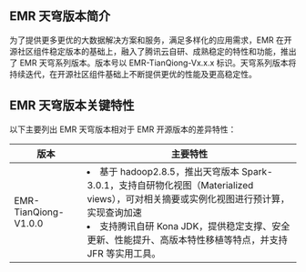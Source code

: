 ## EMR 天穹版本简介

为了提供更多更优的大数据解决方案和服务，满足多样化的应用需求，EMR 在开源社区组件稳定版本的基础上，融入了腾讯云自研、成熟稳定的特性和功能，推出了 EMR 天穹系列版本。版本号以 EMR-TianQiong-Vx.x.x 标识。天穹系列版本将持续迭代，在开源社区组件基础上不断提供更优的性能及更高稳定性。

## EMR 天穹版本关键特性

以下主要列出 EMR 天穹版本相对于 EMR 开源版本的差异特性：

| 版本                 | 主要特性                                                     |
| -------------------- | ------------------------------------------------------------ |
| EMR-TianQiong-V1.0.0 | <li>基于 hadoop2.8.5，推出天穹版本 Spark-3.0.1，支持自研物化视图（Materialized views），可对相关摘要或实例化视图进行预计算，实现查询加速<li>支持腾讯自研 Kona JDK，提供稳定支撑、安全更新、性能提升、高版本特性移植等特点，并支持 JFR 等实用工具。 |

 

 

